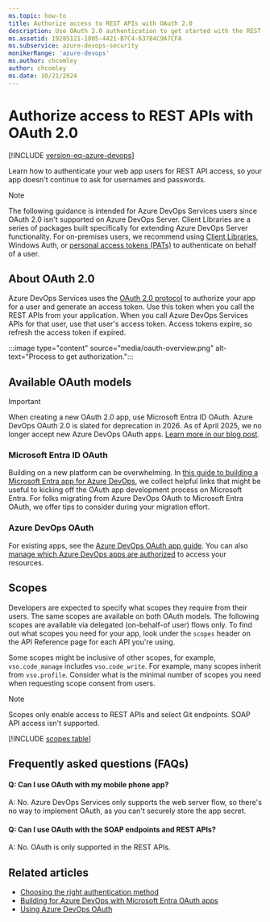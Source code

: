 ```yaml
---
ms.topic: how-to
title: Authorize access to REST APIs with OAuth 2.0
description: Use OAuth 2.0 authentication to get started with the REST APIs for Azure DevOps Services.
ms.assetid: 19285121-1805-4421-B7C4-63784C9A7CFA
ms.subservice: azure-devops-security
monikerRange: 'azure-devops'
ms.author: chcomley
author: chcomley
ms.date: 10/21/2024
---
```


# Authorize access to REST APIs with OAuth 2.0

[!INCLUDE [version-eq-azure-devops](../../../includes/version-eq-azure-devops.md)]

Learn how to authenticate your web app users for REST API access, so your app doesn't continue to ask for usernames and passwords.

> [!NOTE]
> The following guidance is intended for Azure DevOps Services users since OAuth 2.0 isn't supported on Azure DevOps Server. Client Libraries are a series of packages built specifically for extending Azure DevOps Server functionality. For on-premises users, we recommend using [Client Libraries](../../concepts/dotnet-client-libraries.md), Windows Auth, or [personal access tokens (PATs)](../../../organizations/accounts/use-personal-access-tokens-to-authenticate.md) to authenticate on behalf of a user.

## About OAuth 2.0

Azure DevOps Services uses the [OAuth 2.0 protocol](https://oauth.net/2/) to authorize your app for a user and generate an access token. Use this token when you call the REST APIs from your application. When you call Azure DevOps Services APIs for that user, use that user's access token. Access tokens expire, so refresh the access token if expired.

:::image type="content" source="media/oauth-overview.png" alt-text="Process to get authorization.":::

## Available OAuth models

> [!IMPORTANT]
> When creating a new OAuth 2.0 app, use Microsoft Entra ID OAuth. Azure DevOps OAuth 2.0 is slated for deprecation in 2026. As of April 2025, we no longer accept new Azure DevOps OAuth apps. [Learn more in our blog post](https://devblogs.microsoft.com/devops/no-new-azure-devops-oauth-apps-beginning-february-2025/).

<a name='azure-active-directory-oauth'></a>

### Microsoft Entra ID OAuth

Building on a new platform can be overwhelming. In [this guide to building a Microsoft Entra app for Azure DevOps](entra-oauth.md), we collect helpful links that might be useful to kicking off the OAuth app development process on Microsoft Entra. For folks migrating from Azure DevOps OAuth to Microsoft Entra OAuth, we offer tips to consider during your migration effort.

### Azure DevOps OAuth

For existing apps, see the [Azure DevOps OAuth app guide](./azure-devops-oauth.md). You can also [manage which Azure DevOps apps are authorized](../../../organizations/settings/manage-authorizations.md) to access your resources.

## Scopes

Developers are expected to specify what scopes they require from their users. The same scopes are available on both OAuth models. The following scopes are available via delegated (on-behalf-of user) flows only.
To find out what scopes you need for your app, look under the `scopes` header on the API Reference page for each API you're using. 

Some scopes might be inclusive of other scopes, for example, `vso.code_manage` includes `vso.code_write`. For example, many scopes inherit from `vso.profile`. Consider what is the minimal number of scopes you need when requesting scope consent from users.

> [!NOTE]
> Scopes only enable access to REST APIs and select Git endpoints. SOAP API access isn't supported.

[!INCLUDE [scopes table](../../includes/scopes.md)]

## Frequently asked questions (FAQs)

#### Q: Can I use OAuth with my mobile phone app?

A: No. Azure DevOps Services only supports the web server flow, so there's no way to implement OAuth, as you can't securely store the app secret.

#### Q: Can I use OAuth with the SOAP endpoints and REST APIs?

A: No. OAuth is only supported in the REST APIs.

## Related articles

* [Choosing the right authentication method](authentication-guidance.md)
* [Building for Azure DevOps with Microsoft Entra OAuth apps](entra-oauth.md)
* [Using Azure DevOps OAuth](azure-devops-oauth.md)
